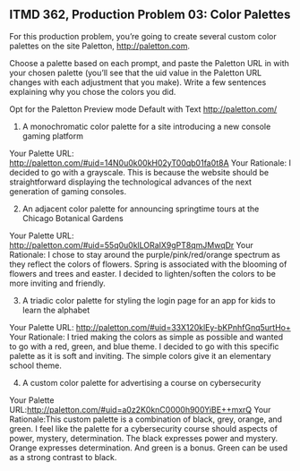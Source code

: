 ## ITMD 362, Production Problem 03: Color Palettes

For this production problem, you’re going to create several custom color palettes on the site
Paletton, http://paletton.com.

Choose a palette based on each prompt, and paste the Paletton URL in with your chosen palette
(you’ll see that the uid value in the Paletton URL changes with each adjustment that you make).
Write a few sentences explaining why you chose the colors you did.

Opt for the Paletton Preview mode Default with Text http://paletton.com/

1. A monochromatic color palette for a site introducing a new console gaming platform

Your Palette URL: http://paletton.com/#uid=14N0u0k00kH02yT00qb01fa0t8A
Your Rationale: I decided to go with a grayscale.  This is because the website should be straightforward displaying the technological advances of the next generation of gaming consoles.

2. An adjacent color palette for announcing springtime tours at the Chicago Botanical Gardens

Your Palette URL: http://paletton.com/#uid=55q0u0klLORaIX9gPT8qmJMwqDr
Your Rationale: I chose to stay around the purple/pink/red/orange spectrum as they reflect the colors of flowers.  Spring is associated with the blooming of flowers and trees and easter.  I decided to lighten/soften the colors to be more inviting and friendly.

3. A triadic color palette for styling the login page for an app for kids to learn the alphabet

Your Palette URL: http://paletton.com/#uid=33X120klEy-bKPnhfGnq5urtHo+
Your Rationale: I tried making the colors as simple as possible and wanted to go with a red, green, and blue theme.  I decided to go with this specific palette as it is soft and inviting.  The simple colors give it an elementary school theme.

4. A custom color palette for advertising a course on cybersecurity

Your Palette URL:http://paletton.com/#uid=a0z2K0knC0000h900YiBE++mxrQ
Your Rationale:This custom palette is a combination of black, grey, orange, and green.  I feel like the palette for a cybersecurity course should aspects of power, mystery, determination.  The black expresses power and mystery.  Orange expresses determination.  And green is a bonus.  Green can be used as a strong contrast to black.
